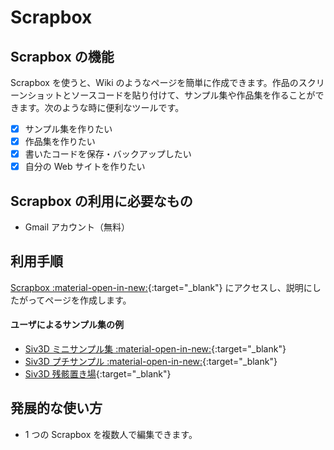 # Scrapbox

## Scrapbox の機能
Scrapbox を使うと、Wiki のようなページを簡単に作成できます。作品のスクリーンショットとソースコードを貼り付けて、サンプル集や作品集を作ることができます。次のような時に便利なツールです。

- [x] サンプル集を作りたい
- [x] 作品集を作りたい
- [x] 書いたコードを保存・バックアップしたい
- [x] 自分の Web サイトを作りたい

## Scrapbox の利用に必要なもの
- Gmail アカウント（無料）

## 利用手順
[Scrapbox :material-open-in-new:](https://scrapbox.io/){:target="_blank"} にアクセスし、説明にしたがってページを作成します。

#### ユーザによるサンプル集の例
- [Siv3D ミニサンプル集 :material-open-in-new:](https://scrapbox.io/voidproc-siv3d-examples/){:target="_blank"}
- [Siv3D プチサンプル :material-open-in-new:](https://scrapbox.io/Siv3D-small-sample/){:target="_blank"}
- [Siv3D 残骸置き場](https://scrapbox.io/raclamusi-siv3d-zangai/){:target="_blank"}

## 発展的な使い方
- 1 つの Scrapbox を複数人で編集できます。
